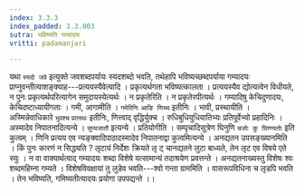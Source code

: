```yaml
---
index: 3.3.3
index_padded: 3.3.003
sutra: भविष्यति गम्यादयः
vritti: padamanjari

---
```

यथा `स्यदो जवे` इत्युक्ते जवशब्दपर्यायः स्यदशब्दो भवति, तथेहापि भविष्यच्छब्दपर्याया गम्यादयः प्राप्नुवन्तीत्याशङ्क्याह---प्रत्ययस्यैवेत्यादि । प्रकृत्यर्थगता भविष्यत्कालता । प्रत्ययस्यैव द्योत्यत्वेन विधीयते, न पुनः प्रकृत्यर्थपरित्यागेन समुदायस्येत्यर्थः । न प्रकृतेरिति । न प्रकृतेरपीत्यर्थः । गम्यादिषु केचिदुणादयः, केचिदष्टाध्यायीगताः । गमी, आगामीति । `गमेरिनिः` `आङि णिच्च` इतीनिः । भावी, प्रस्थायीति । अस्मिन्नेवाधिकारे `भुवश्च` `प्रात्स्थः` इतीनिः, णित्त्वाद् वृद्धिर्युक्च । रुधिबुधियुधियातिभ्यः प्रतिपूर्वेभ्यो प्रहादिनिः । अस्मादेव निपातनादित्यन्ये । `सुप्यजातौ` इत्यन्ये । प्रतियोगीति । सम्पृचादिसूत्रेण घिनुणि `चजोः कु घिण्ण्यतोः` इति कुत्वम् । णिनि प्रत्यय एव न्यङ्क्वादिपाठादस्मादेव निपातनाद्वा कुत्वमित्यन्ये ।
अनद्यतन उपसङ्ख्यानमिति । किं पुनः कारणं न सिद्ध्यति ? लृटायं निर्देशः क्रियते लृ
ट् चानद्यतने लुटा बाध्यते, तेन लृट एव विषये एते स्युः । न वा वाक्यार्थत्वाद् गम्यादयः शब्दा विशेषे यत्सामान्यं तदाश्रयेण प्रवत्तन्ते । अनद्यतनाख्यस्तु विशेषः श्वः शब्दमहिम्ना गम्यते । विशेषविवक्षायां तु लुडेव भवति---श्वो गन्ता ग्राममिति । वासरूपविधिना च लृडपि भवति । तेन भविष्यति, गमिष्यतीत्यादयः प्रयोगा उपपद्यन्ते ।।